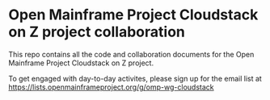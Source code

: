 # Open Mainframe Project Cloudstack on Z project collaboration

This repo contains all the code and collaboration documents for the Open Mainframe Project Cloudstack on Z project.

To get engaged with day-to-day activites, please sign up for the email list at https://lists.openmainframeproject.org/g/omp-wg-cloudstack
